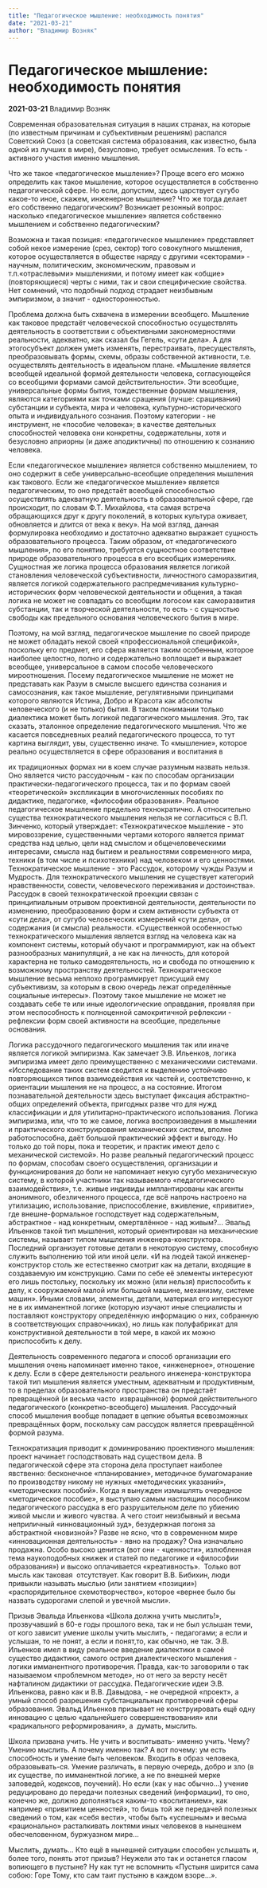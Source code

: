 ```yaml
---
title: "Педагогическое мышление: необходимость понятия"
date: "2021-03-21"
author: "Владимир Возняк"
---
```


# Педагогическое мышление: необходимость понятия

**2021-03-21** Владимир Возняк

Современная образовательная ситуация в наших странах, на которые (по известным причинам и субъективным решениям) распался Советский Союз (а советская система образования, как известно, была одной из лучших в мире), безусловно, требует осмысления. То есть - активного участия именно мышления.

Что же такое «педагогическое мышление»? Проще всего его можно определить как такое мышление, которое осуществляется в собственно педагогической сфере. Но если, допустим, здесь царствует сугубо какое-то иное, скажем, инженерное мышление? Что же тогда делает его собственно педагогическим? Возникает резонный вопрос: насколько «педагогическое мышление» является собственно мышлением и собственно педагогическим?

Возможна и такая позиция: «педагогическое мышление» представляет собой некое измерение (срез, сектор) того совокупного мышления, которое осуществляется в обществе наряду с другими «секторами» - научным, политическим, экономическим, правовым и т.п.«отраслевыми» мышлениями, и потому имеет как «общие» (повторяющиеся) черты с ними, так и свои специфические свойства. Нет сомнений, что подобный подход страдает неизбывным эмпиризмом, а значит - односторонностью.

Проблема должна быть схвачена в измерении всеобщего. Мышление как таковое предстаёт человеческой способностью осуществлять деятельность в соответствии с объективными закономерностями реальности, адекватно, как сказал бы Гегель, «сути дела». А для этогосубъект должен уметь изменять, перестраивать, пресуществлять, преобразовывать формы, схемы, образы собственной активности, т.е. осуществлять деятельность в идеальном плане. «Мышление является всеобщей идеальной формой деятельности человека, согласующейся со всеобщими формами самой действительности». Эти всеобщие, универсальные формы бытия, тождественные формам мышления, являются категориями как точками сращения (лучше: сращивания) субстанции и субъекта, мира и человека, культурно-исторического опыта и индивидуального сознания. Поэтому категории - не инструмент, не «пособие человека»; в качестве деятельных способностей человека они конкретны, содержательны, хотя и безусловно априорны (и даже аподиктичны) по отношению к сознанию человека.

Если «педагогическое мышление» является собственно мышлением, то оно содержит в себе универсально-всеобщие определения мышления как такового. Если же «педагогическое мышление» является педагогическим, то оно предстаёт всеобщей способностью осуществлять адекватную деятельность в образовательной сфере, где происходит, по словам Ф.Т. Михайлова, «та самая встреча обращающихся друг к другу поколений, в которых культура оживает, обновляется и длится от века к веку». На мой взгляд, данная формулировка необходимо и достаточно адекватно выражает сущность образовательного процесса. Таким образом, от «педагогического мышления», по его понятию, требуется сущностное соответствие природе образовательного процесса в его всеобщих измерениях. Сущностная же логика процесса образования является логикой становления человеческой субъективности, личностного саморазвития, является логикой содержательного распредмечивания культурно-исторических форм человеческой деятельности и общения, а такая логика не может не совпадать со всеобщим логосом как саморазвития субстанции, так и творческой деятельности, то есть - с сущностью свободы как предельного основания человеческого бытия в мире.

Поэтому, на мой взгляд, педагогическое мышление по своей природе не может обладать некой своей «профессиональной спецификой», поскольку его предмет, его сфера является таким особенным, которое наиболее целостно, полно и содержательно воплощает и выражает всеобщее, универсальное в самом способе человеческого мироотношения. Посему педагогическое мышление не может не представать как Разум в смысле высшего единства сознания и самосознания, как такое мышление, регулятивными принципами которого являются Истина, Добро и Красота как абсолюты человеческого (и не только) бытия. В таком понимании только диалектика может быть логикой педагогического мышления. Это, так сказать, эталонное определение педагогического мышления. Что же касается повседневных реалий педагогического процесса, то тут картина выглядит, увы, существенно иначе. То «мышление», которое реально осуществляется в сфере образования и воспитания в

их традиционных формах ни в коем случае разумным назвать нельзя. Оно является чисто рассудочным - как по способам организации практически-педагогического процесса, так и по формам своей «теоретической» экспликации в многочисленных пособиях по дидактике, педагогике, «философии образования». Реальное педагогическое мышление предельно технократично. А относительно существа технократического мышления нельзя не согласиться с В.П. Зинченко, который утверждает: «Технократическое мышление - это мировоззрение, существенными чертами которого является примат средства над целью, цели над смыслом и общечеловеческими интересами, смысла над бытием и реальностями современного мира, техники (в том числе и психотехники) над человеком и его ценностями. Технократическое мышление - это Рассудок, которому чужды Разум и Мудрость. Для технократического мышления не существует категорий нравственности, совести, человеческого переживания и достоинства». Рассудок в своей технократической проекции связан с принципиальным отрывом проективной деятельности, деятельности по изменению, преобразованию форм и схем активности субъекта от «сути дела», от сугубо человеческих измерений «сути дела», от содержания (и смысла) реальности. «Существенной особенностью технократического мышления является взгляд на человека как на компонент системы, который обучают и программируют, как на объект разнообразных манипуляций, а не как на личность, для которой характерна не только самодеятельность, но и свобода по отношению к возможному пространству деятельностей. Технократическое мышление весьма неплохо программирует присущий ему субъективизм, за которым в свою очередь лежат определённые социальные интересы». Поэтому такое мышление не может не создавать себе те или иные идеологические оправдания, проявляя при этом неспособность к полноценной самокритичной рефлексии - рефлексии форм своей активности на всеобщие, предельные основания.

Логика рассудочного педагогического мышления так или иначе является логикой эмпиризма. Как замечает Э.В. Ильенков, логика эмпиризма имеет дело преимущественно с механическими системами. «Исследование таких систем сводится к выделению устойчиво повторяющихся типов взаимодействия их частей и, соответственно, к ориентации мышления не на процесс, а на состояние. Итогом познавательной деятельности здесь выступает фиксация абстрактно-общих определений объекта, пригодных разве что для нужд классификации и для утилитарно-практического использования. Логика эмпиризма, или, что то же самое, логика воспроизведения в мышлении и практического конструирования механических систем, вполне работоспособна, даёт большой практический эффект и выгоду. Но только до той поры, пока и теоретик, и практик имеют дело с механической системой». Но разве реальный педагогический процесс по формам, способам своего осуществления, организации и функционирования до боли не напоминает некую сугубо механическую систему, в которой участники так называемого «педагогического взаимодействия», т.е. живые индивиды имплантированы как агенты анонимного, обезличенного процесса, где всё напрочь настроено на утилизацию, использование, приспособление, вживление, «привитие», где внешне-формальное господствует над содержательным, абстрактное - над конкретным, омертвлённое - над живым?... Эвальд Ильенков такой тип мышления, который ориентирован на механические системы, называет типом мышления инженера-конструктора. Последний организует готовые детали в некоторую систему, способную служить выполнению той или иной цели. «И на людей такой инженер-конструктор столь же естественно смотрит как на детали, входящие в создаваемую им конструкцию. Сами по себе её элементы интересуют его лишь постольку, поскольку их можно (или нельзя) приспособить к делу, к сооружаемой малой или большой машине, механизму, системе машин». Иными словами, элементы, детали, материал его интересуют не в их имманентной логике (которую изучают иные специалисты и поставляют конструктору определённую информацию о них, собранную в соответствующих справочниках), но лишь как полуфабрикат для конструктивной деятельности в той мере, в какой их можно приспособить к делу.

Деятельность современного педагога и способ организации его мышления очень напоминает именно такое, «инженерное», отношение к делу. Если в сфере деятельности реального инженера-конструктора такой тип мышления является уместным, адекватным и продуктивным, то в пределах образовательного пространства он предстаёт превращённой (и весьма часто  извращённой) формой действительного педагогического (конкретно-всеобщего) мышления. Рассудочный способ мышления вообще попадает в цепкие объятья всевозможных превращённых форм, поскольку сам рассудок является превращённой формой разума.

Технократизация приводит к доминированию проективного мышления: проект начинает господствовать над существом дела. В педагогической сфере эта сторона дела проступает наиболее явственно: бесконечное «планирование», методичное бумагомарание по производству никому не нужных «методических указаний», «методических пособий». Когда я вынужден измышлять очередное «методическое пособие», я выступаю самым настоящим пособником педагогического рассудка в его разрушительном деле по убиению живой мысли и живого чувства. А чего стоит неизбывный и весьма неприличный «инновационный зуд», безудержная погоня за абстрактной «новизной»? Разве не ясно, что в современном мире «инновационная деятельность» - явно на продажу? Она изначально продажна. Особо высоко ценится (вот они - «ценности», излюбленная тема наукоподобных книжек и статей по педагогике и «философии образования») и высоко оплачивается «креативность».  Только вот мысль как таковая  отсутствует. Как говорит В.В. Бибихин, люди привыкли называть мыслью (или занятием «позиции») «распорядительное схемотворчество», которое «вернее было бы назвать судорогами слепой и увечной мысли».

Призыв Эвальда Ильенкова «Школа должна учить мыслить!», прозвучавший в 60-е годы прошлого века, так и не был услышан теми, от кого зависит умение школы учить мыслить, - педагогами; а если и услышан, то не понят, а если и понят,то, как обычно, не так. Э.В. Ильенков имел в виду реальное введение диалектики в самоё существо дидактики, самого острия диалектического мышления - логики имманентного противоречия. Правда, как-то заговорили о так называемом «проблемном методе», но от него за версту несёт нафталином дидактики от рассудка. Педагогические идеи Э.В. Ильенкова, равно как и В.В. Давыдова, - не очередной «проект», а умный способ разрешения субстанциальных противоречий сферы образования. Эвальд Ильенков призывает не конструировать ещё одну инновацию с целью «дальнейшего совершенствования» или «радикального реформирования», а  думать, мыслить.

Школа призвана учить. Не учить и воспитывать- именно учить. Чему?  Умению мыслить. А почему именно так? А вот почему: ум есть способность и умение быть человеком. Входить в образ человека, образовывать-ся. Умение различать, в первую очередь, добро и зло (в их существе, по имманентной логике, а не по внешней мерке заповедей, кодексов, поучений). Но если (как у нас обычно...) учение редуцировано до передачи полезных сведений (информации), то оно, конечно же, должно дополняться каким-то «воспитанием», как например «привитием ценностей», то бишь той же передачей полезных сведений о том, как «себя вести», чтобы быть «успешным» и весьма «рационально» расталкивать локтями иных человеков в нынешнем обесчеловенном, буржуазном мире...

Мыслить, думать... Кто ещё в нынешней ситуации способен услышать и, более того, понять этот призыв? Неужели это так и останется гласом вопиющего в пустыне? Ну как тут не вспомнить «Пустыня ширится сама собою: Горе Тому, кто сам таит пустыню в каждом взоре...».